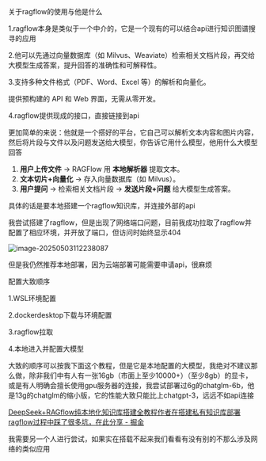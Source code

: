 关于ragflow的使用与他是什么

1.ragflow本身是类似于一个中介的，它是一个现有的可以结合api进行知识图谱搜寻的应用

2.他可以先通过向量数据库（如 Milvus、Weaviate）检索相关文档片段，再交给大模型生成答案，提升回答的准确性和可解释性。

3.支持多种文件格式（PDF、Word、Excel 等）的解析和向量化。

提供预构建的 API 和 Web 界面，无需从零开发。

4.ragflow提供现成的接口，直接链接到api

更加简单的来说：他就是一个搭好的平台，它自己可以解析文本内容和图片内容，然后将片段与文件以及问题发送给大模型，你告诉它用什么模型，他用什么大模型回答

1. **用户上传文件**
   → RAGFlow 用 **本地解析器** 提取文本。
2. **文本切片+向量化**
   → 存入向量数据库（如 Milvus）。
3. **用户提问**
   → 检索相关文档片段 → **发送片段+问题** 给大模型生成答案。

具体的话是要本地搭建一个ragflow知识库，并连接外部的api

我尝试搭建了ragflow，但是出现了网络端口问题，目前我成功拉取了ragflow并配置了相应环境，并开放了端口，但访问时始终显示404

![image-20250503112238087](C:\Users\hyyx1\AppData\Roaming\Typora\typora-user-images\image-20250503112238087.png)

但是我仍然推荐本地部署，因为云端部署可能需要申请api，很麻烦

配置大致顺序

1.WSL环境配置

2.dockerdesktop下载与环境配置

3.ragflow拉取

4.本地进入并配置大模型

大致的顺序可以按我下面这个教程，但是它是本地配置的大模型，我绝对不建议那么做，除非我们中有人有一张16gb（市面上至少10000+）（至少8gb）的显卡，或是有人明确会擅长使用gpu服务器的连接，我尝试部署过6g的chatglm-6b，他是13g的chatglm的缩小版，它的性能大致只能比上chatgpt-3，远远不如api连接

[DeepSeek+RAGflow纯本地化知识库搭建全教程作者在搭建私有知识库部署ragflow过程中踩了很多坑，在此分享 - 掘金](https://juejin.cn/post/7475973902657814539)

我需要另一个人进行尝试，如果实在搭载不起来我们看看有没有别的不那么涉及网络的类似应用
